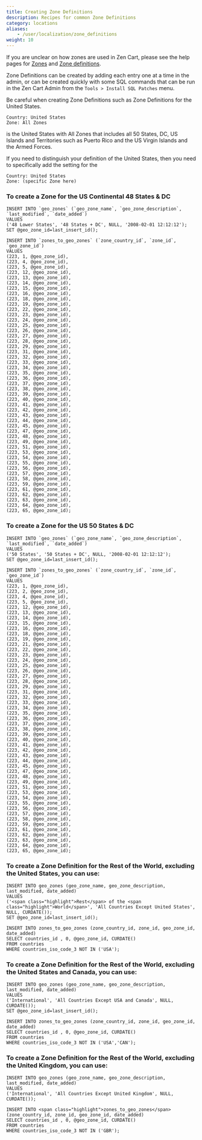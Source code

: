 ```yaml
---
title: Creating Zone Definitions 
description: Recipes for common Zone Definitions 
category: locations 
aliases: 
    - /user/localization/zone_definitions
weight: 10
---
```


If you are unclear on how zones are used in Zen Cart, please see the help pages for [Zones](/user/admin_pages/locations/zones/) and [Zone definitions](/user/admin_pages/locations/zones_definitions/). 

Zone Definitions can be created by adding each entry one at a time in the admin, or can be created quickly with some SQL commands that can be run in the Zen Cart Admin from the `Tools > Install SQL Patches` menu. 

Be careful when creating Zone Definitions such as Zone Definitions for the United States.  

```
Country: United States  
Zone: All Zones  
```

is the United States with All Zones that includes all 50 States, DC, US Islands and Territories such as Puerto Rico and the US Virgin Islands and the Armed Forces.  

If you need to distinguish your definition of the United States, then you need to specifically add the setting for the  

```
Country: United States  
Zone: (specific Zone here)  
```

### To create a Zone for the US Continental 48 States & DC

```
INSERT INTO `geo_zones` (`geo_zone_name`, `geo_zone_description`, `last_modified`, `date_added`)   
VALUES   
('48 Lower States', '48 States + DC', NULL, '2008-02-01 12:12:12');  
SET @geo_zone_id=last_insert_id();

INSERT INTO `zones_to_geo_zones` (`zone_country_id`, `zone_id`, `geo_zone_id`)   
VALUES  
(223, 1, @geo_zone_id),  
(223, 4, @geo_zone_id),  
(223, 5, @geo_zone_id),  
(223, 12, @geo_zone_id),  
(223, 13, @geo_zone_id),  
(223, 14, @geo_zone_id),  
(223, 15, @geo_zone_id),  
(223, 16, @geo_zone_id),  
(223, 18, @geo_zone_id),  
(223, 19, @geo_zone_id),  
(223, 22, @geo_zone_id),  
(223, 23, @geo_zone_id),  
(223, 24, @geo_zone_id),  
(223, 25, @geo_zone_id),  
(223, 26, @geo_zone_id),  
(223, 27, @geo_zone_id),  
(223, 28, @geo_zone_id),  
(223, 29, @geo_zone_id),  
(223, 31, @geo_zone_id),  
(223, 32, @geo_zone_id),  
(223, 33, @geo_zone_id),  
(223, 34, @geo_zone_id),  
(223, 35, @geo_zone_id),  
(223, 36, @geo_zone_id),  
(223, 37, @geo_zone_id),  
(223, 38, @geo_zone_id),  
(223, 39, @geo_zone_id),  
(223, 40, @geo_zone_id),  
(223, 41, @geo_zone_id),  
(223, 42, @geo_zone_id),  
(223, 43, @geo_zone_id),  
(223, 44, @geo_zone_id),  
(223, 45, @geo_zone_id),  
(223, 47, @geo_zone_id),  
(223, 48, @geo_zone_id),  
(223, 49, @geo_zone_id),  
(223, 51, @geo_zone_id),  
(223, 53, @geo_zone_id),  
(223, 54, @geo_zone_id),  
(223, 55, @geo_zone_id),  
(223, 56, @geo_zone_id),  
(223, 57, @geo_zone_id),  
(223, 58, @geo_zone_id),  
(223, 59, @geo_zone_id),  
(223, 61, @geo_zone_id),  
(223, 62, @geo_zone_id),  
(223, 63, @geo_zone_id),  
(223, 64, @geo_zone_id),  
(223, 65, @geo_zone_id);  
```

### To create a Zone for the US 50 States & DC

```
INSERT INTO `geo_zones` (`geo_zone_name`, `geo_zone_description`, `last_modified`, `date_added`) 
VALUES 
('50 States', '50 States + DC', NULL, '2008-02-01 12:12:12');
SET @geo_zone_id=last_insert_id();

INSERT INTO `zones_to_geo_zones` (`zone_country_id`, `zone_id`, `geo_zone_id`) 
VALUES
(223, 1, @geo_zone_id),
(223, 2, @geo_zone_id),
(223, 4, @geo_zone_id),
(223, 5, @geo_zone_id),
(223, 12, @geo_zone_id),
(223, 13, @geo_zone_id),
(223, 14, @geo_zone_id),
(223, 15, @geo_zone_id),
(223, 16, @geo_zone_id),
(223, 18, @geo_zone_id),
(223, 19, @geo_zone_id),
(223, 21, @geo_zone_id),
(223, 22, @geo_zone_id),
(223, 23, @geo_zone_id),
(223, 24, @geo_zone_id),
(223, 25, @geo_zone_id),
(223, 26, @geo_zone_id),
(223, 27, @geo_zone_id),
(223, 28, @geo_zone_id),
(223, 29, @geo_zone_id),
(223, 31, @geo_zone_id),
(223, 32, @geo_zone_id),
(223, 33, @geo_zone_id),
(223, 34, @geo_zone_id),
(223, 35, @geo_zone_id),
(223, 36, @geo_zone_id),
(223, 37, @geo_zone_id),
(223, 38, @geo_zone_id),
(223, 39, @geo_zone_id),
(223, 40, @geo_zone_id),
(223, 41, @geo_zone_id),
(223, 42, @geo_zone_id),
(223, 43, @geo_zone_id),
(223, 44, @geo_zone_id),
(223, 45, @geo_zone_id),
(223, 47, @geo_zone_id),
(223, 48, @geo_zone_id),
(223, 49, @geo_zone_id),
(223, 51, @geo_zone_id),
(223, 53, @geo_zone_id),
(223, 54, @geo_zone_id),
(223, 55, @geo_zone_id),
(223, 56, @geo_zone_id),
(223, 57, @geo_zone_id),
(223, 58, @geo_zone_id),
(223, 59, @geo_zone_id),
(223, 61, @geo_zone_id),
(223, 62, @geo_zone_id),
(223, 63, @geo_zone_id),
(223, 64, @geo_zone_id),
(223, 65, @geo_zone_id);  

```

### To create a Zone Definition for the Rest of the World, excluding the United States, you can use:

```
INSERT INTO geo_zones (geo_zone_name, geo_zone_description, last_modified, date_added)   
VALUES   
('<span class="highlight">Rest</span> of the <span class="highlight">World</span>', 'All Countries Except United States', NULL, CURDATE());  
SET @geo_zone_id=last_insert_id();

INSERT INTO zones_to_geo_zones (zone_country_id, zone_id, geo_zone_id, date_added)   
SELECT countries_id , 0, @geo_zone_id, CURDATE()   
FROM countries   
WHERE countries_iso_code_3 NOT IN ('USA');  
```

### To create a Zone Definition for the Rest of the World, excluding the United States and Canada, you can use:

```
INSERT INTO geo_zones (geo_zone_name, geo_zone_description, last_modified, date_added)   
VALUES   
('International', 'All Countries Except USA and Canada', NULL, CURDATE());  
SET @geo_zone_id=last_insert_id();

INSERT INTO zones_to_geo_zones (zone_country_id, zone_id, geo_zone_id, date_added)  
SELECT countries_id , 0, @geo_zone_id, CURDATE()  
FROM countries  
WHERE countries_iso_code_3 NOT IN ('USA','CAN');  
```

### To create a Zone Definition for the Rest of the World, excluding the United Kingdom, you can use:

```
INSERT INTO geo_zones (geo_zone_name, geo_zone_description, last_modified, date_added)   
VALUES   
('International', 'All Countries Except United Kingdom', NULL, CURDATE());  

INSERT INTO <span class="highlight">zones_to_geo_zones</span> (zone_country_id, zone_id, geo_zone_id, date_added)   
SELECT countries_id , 0, @geo_zone_id, CURDATE()   
FROM countries   
WHERE countries_iso_code_3 NOT IN ('GBR');  
```


